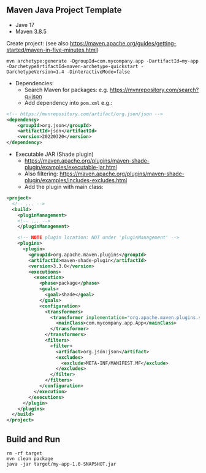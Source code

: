 Maven Java Project Template
---------------------------

* Jave 17
* Maven 3.8.5

Create project: (see also https://maven.apache.org/guides/getting-started/maven-in-five-minutes.html)

```shell
mvn archetype:generate -DgroupId=com.mycompany.app -DartifactId=my-app -DarchetypeArtifactId=maven-archetype-quickstart -DarchetypeVersion=1.4 -DinteractiveMode=false
```

* Dependencies:
   * Search Maven for packages: e.g. https://mvnrepository.com/search?q=json
   * Add dependency into `pom.xml` e.g.:
```xml
<!-- https://mvnrepository.com/artifact/org.json/json -->
<dependency>
    <groupId>org.json</groupId>
    <artifactId>json</artifactId>
    <version>20220320</version>
</dependency>
```

* Executable JAR (Shade plugin)
  * https://maven.apache.org/plugins/maven-shade-plugin/examples/executable-jar.html
  * Also filtering: https://maven.apache.org/plugins/maven-shade-plugin/examples/includes-excludes.html
  * Add the plugin with main class:
```xml
<project>
  <!-- ... -->
  <build>
    <pluginManagement>
    <!-- ... -->
    </pluginManagement>

    <!-- NOTE plugin location: NOT under 'pluginManagement' -->
    <plugins>
      <plugin>
        <groupId>org.apache.maven.plugins</groupId>
        <artifactId>maven-shade-plugin</artifactId>
        <version>3.3.0</version>
        <executions>
          <execution>
            <phase>package</phase>
            <goals>
              <goal>shade</goal>
            </goals>
            <configuration>
              <transformers>
                <transformer implementation="org.apache.maven.plugins.shade.resource.ManifestResourceTransformer">
                  <mainClass>com.mycompany.app.App</mainClass>
                </transformer>
              </transformers>
              <filters>
                <filter>
                  <artifact>org.json:json</artifact>
                  <excludes>
                    <exclude>META-INF/MANIFEST.MF</exclude>
                  </excludes>
                </filter>
              </filters>
            </configuration>
          </execution>
        </executions>
      </plugin>
    </plugins>
  </build>
</project>
```

Build and Run
-------------
```shell
rm -rf target
mvn clean package
java -jar target/my-app-1.0-SNAPSHOT.jar
```
